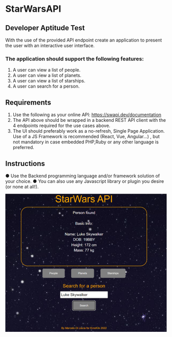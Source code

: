 # StarWarsAPI

## Developer Aptitude Test
With the use of the provided API endpoint create an application to present the user
with an interactive user interface.

### The application should support the following features:

1. A user can view a list of people.
2. A user can view a list of planets.
3. A user can view a list of starships.
4. A user can search for a person.
 
## Requirements

1. Use the following as your online API: https://swapi.dev/documentation
2. The API above should be wrapped in a backend REST API client with the 4
endpoints required for the use cases above.
3. The UI should preferably work as a no-refresh, Single Page Application. Use
of a JS Framework is recommended (React, Vue, Angular...) , but not
mandatory in case embedded PHP,Ruby or any other language is preferred.

## Instructions

● Use the Backend programming language and/or framework solution of your
choice.
● You can also use any Javascript library or plugin you desire (or none at all!).

![](starwarsapi.png)
